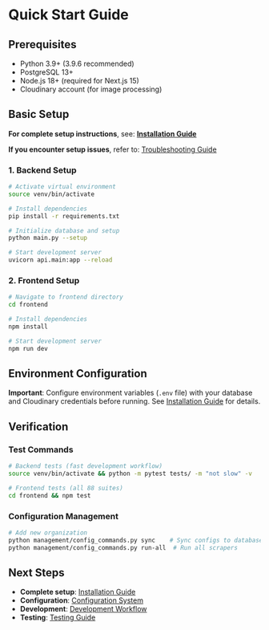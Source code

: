 # Quick Start Guide

## Prerequisites

- Python 3.9+ (3.9.6 recommended)
- PostgreSQL 13+
- Node.js 18+ (required for Next.js 15)
- Cloudinary account (for image processing)

## Basic Setup

**For complete setup instructions**, see: **[Installation Guide](installation.md)**

**If you encounter setup issues**, refer to: [Troubleshooting Guide](../operations/troubleshooting.md)

### 1. Backend Setup

```bash
# Activate virtual environment
source venv/bin/activate

# Install dependencies
pip install -r requirements.txt

# Initialize database and setup
python main.py --setup

# Start development server
uvicorn api.main:app --reload
```

### 2. Frontend Setup

```bash
# Navigate to frontend directory
cd frontend

# Install dependencies
npm install

# Start development server
npm run dev
```

## Environment Configuration

**Important**: Configure environment variables (`.env` file) with your database and Cloudinary credentials before running. See [Installation Guide](installation.md) for details.

## Verification

### Test Commands

```bash
# Backend tests (fast development workflow)
source venv/bin/activate && python -m pytest tests/ -m "not slow" -v

# Frontend tests (all 88 suites)
cd frontend && npm test
```

### Configuration Management

```bash
# Add new organization
python management/config_commands.py sync    # Sync configs to database
python management/config_commands.py run-all  # Run all scrapers
```

## Next Steps

- **Complete setup**: [Installation Guide](installation.md)
- **Configuration**: [Configuration System](configuration.md)
- **Development**: [Development Workflow](../development/workflow.md)
- **Testing**: [Testing Guide](../development/testing.md)